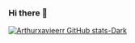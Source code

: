### Hi there 👋

<!--
**arthurxavieerr/arthurxavieerr** is a ✨ _special_ ✨ repository because its `README.md` (this file) appears on your GitHub profile.

Here are some ideas to get you started:

- 🔭 I’m currently working on ...
- 🌱 I’m currently learning ...
- 👯 I’m looking to collaborate on ...
- 🤔 I’m looking for help with ...
- 💬 Ask me about ...
- 📫 How to reach me: ...
- 😄 Pronouns: ...
- ⚡ Fun fact: ...
-->
[![Arthurxavieerr GitHub stats-Dark](https://github-readme-stats.vercel.app/api?username=Arthurxavieerr&show_icons=true&theme=github_dark)](https://github.com/anuraghazra/github-readme-stats#gh-dark-mode-only)
